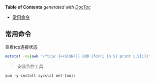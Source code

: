 <!-- START doctoc generated TOC please keep comment here to allow auto update -->
<!-- DON'T EDIT THIS SECTION, INSTEAD RE-RUN doctoc TO UPDATE -->
**Table of Contents**  *generated with [DocToc](https://github.com/thlorenz/doctoc)*

- [常用命令](#%E5%B8%B8%E7%94%A8%E5%91%BD%E4%BB%A4)

<!-- END doctoc generated TOC please keep comment here to allow auto update -->

## 常用命令

查看tcp连接状态

```bash
netstat -na|awk '/^tcp/ {++S[$NF]} END {for(i in S) print i,S[i]}'
```

> 安装监控工具

    yum -y install sysstat net-tools
    
> 
    
